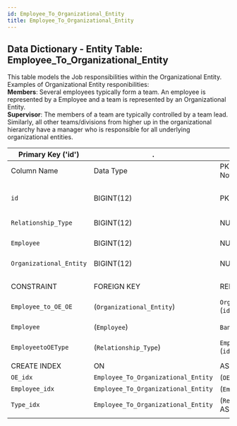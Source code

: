```yaml
---
id: Employee_To_Organizational_Entity
title: Employee_To_Organizational_Entity
---
```


## Data Dictionary - Entity Table: Employee_To_Organizational_Entity

This table models the Job responsibilities within the Organizational Entity. 
Examples of Organizational Entity responibilities:
<br />**Members**: Several employees typically form a team. An employee is represented by a Employee and a team is represented by an Organizational Entity.
<br />**Supervisor**: The members of a team are typically controlled by a team lead. Similarly, all other teams/divisions from higher up in the 
organizational hierarchy have a manager who is responsible for all underlying organizational entities.

| Primary Key ('id')|.|ENGINE = InnoDB|.|.|
|---|---|---|---|---|
|Column Name|Data Type|PK Primary Key, NN-Not Null, Null|Example|Comments|
||
|`id`|BIGINT(12)|PK, NN|1|PrimaryKey-ID, Not Null (auto creates)|
|`Relationship_Type`|BIGINT(12)|NULL|1|Relationship_type id|
|`Employee`|BIGINT(12)|NULL|1|Employee id from Employee table|
|`Organizational_Entity`|BIGINT(12)|NULL|1|Organizational entity id|
||
|CONSTRAINT|FOREIGN KEY|REFERENCES|ON DELETE|ON UPDATE|
|`Employee_to_OE_OE`|(`Organizational_Entity`)|`Organizational_Entitiy` (`id`)|NO ACTION|NO ACTION|
|`Employee`|(`Employee`)| `Bank_Employee` (`id`)| NO ACTION|NO ACTION|
|`EmployeetoOEType`|(`Relationship_Type`)| `Employee_To_OE_Type` (`id`)| NO ACTION|NO ACTION|
||
|CREATE INDEX|ON|ASC|VISABLE|.|
|`OE_idx`|`Employee_To_Organizational_Entity`|(`OE` ASC)|VISIBLE|.|
|`Employee_idx`|`Employee_To_Organizational_Entity`|(`Employee` ASC)|VISIBLE|.|
|`Type_idx`|`Employee_To_Organizational_Entity`|(`Relationship_Type` ASC)|VISIBLE|.|
||
